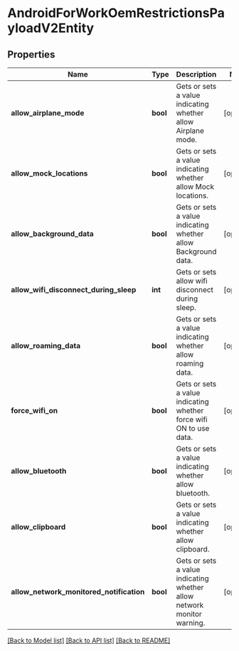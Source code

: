 # AndroidForWorkOemRestrictionsPayloadV2Entity

## Properties
Name | Type | Description | Notes
------------ | ------------- | ------------- | -------------
**allow_airplane_mode** | **bool** | Gets or sets a value indicating whether allow Airplane mode. | [optional] 
**allow_mock_locations** | **bool** | Gets or sets a value indicating whether allow Mock locations. | [optional] 
**allow_background_data** | **bool** | Gets or sets a value indicating whether allow Background data. | [optional] 
**allow_wifi_disconnect_during_sleep** | **int** | Gets or sets allow wifi disconnect during sleep. | [optional] 
**allow_roaming_data** | **bool** | Gets or sets a value indicating whether allow roaming data. | [optional] 
**force_wifi_on** | **bool** | Gets or sets a value indicating whether force wifi ON to use data. | [optional] 
**allow_bluetooth** | **bool** | Gets or sets a value indicating whether allow bluetooth. | [optional] 
**allow_clipboard** | **bool** | Gets or sets a value indicating whether allow clipboard. | [optional] 
**allow_network_monitored_notification** | **bool** | Gets or sets a value indicating whether allow network monitor warning. | [optional] 

[[Back to Model list]](../README.md#documentation-for-models) [[Back to API list]](../README.md#documentation-for-api-endpoints) [[Back to README]](../README.md)


